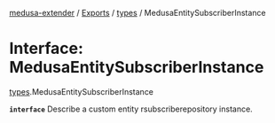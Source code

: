 [medusa-extender](../README.md) / [Exports](../modules.md) / [types](../modules/types.md) / MedusaEntitySubscriberInstance

# Interface: MedusaEntitySubscriberInstance

[types](../modules/types.md).MedusaEntitySubscriberInstance

**`interface`**
Describe a custom entity rsubscriberepository instance.
